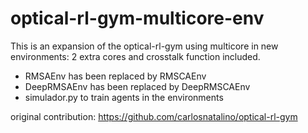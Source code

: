 # optical-rl-gym-multicore-env
This is an expansion of the optical-rl-gym using multicore in new environments: 2 extra cores and crosstalk function included.

- RMSAEnv has been replaced by RMSCAEnv
- DeepRMSAEnv has been replaced by DeepRMSCAEnv
- simulador.py to train agents in the environments

original contribution: https://github.com/carlosnatalino/optical-rl-gym
